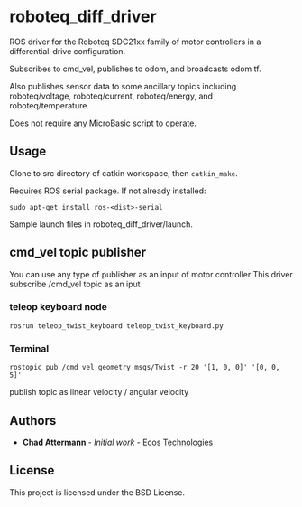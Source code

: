 # roboteq_diff_driver

ROS driver for the Roboteq SDC21xx family of motor controllers in a differential-drive configuration.

Subscribes to cmd_vel, publishes to odom, and broadcasts odom tf.

Also publishes sensor data to some ancillary topics including roboteq/voltage, roboteq/current, roboteq/energy, and roboteq/temperature.

Does not require any MicroBasic script to operate.

## Usage

Clone to src directory of catkin workspace, then `catkin_make`.

Requires ROS serial package. If not already installed:
```
sudo apt-get install ros-<dist>-serial
```

Sample launch files in roboteq_diff_driver/launch.


## cmd_vel topic publisher
You can use any type of publisher as an input of motor controller
This driver subscribe /cmd_vel topic as an iput

### teleop keyboard node
```
rosrun teleop_twist_keyboard teleop_twist_keyboard.py
```

### Terminal
```
rostopic pub /cmd_vel geometry_msgs/Twist -r 20 '[1, 0, 0]' '[0, 0, 5]'
```
publish topic as linear velocity / angular velocity


## Authors

* **Chad Attermann** - *Initial work* - [Ecos Technologies](https://github.com/ecostech)

## License

This project is licensed under the BSD License.

